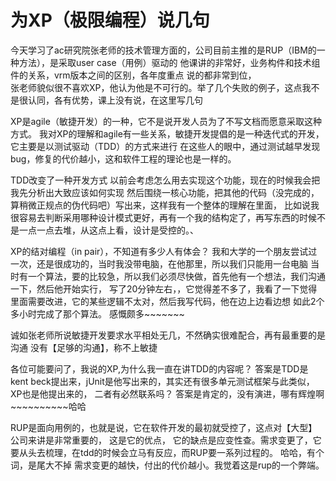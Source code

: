 # 为XP（极限编程）说几句

今天学习了ac研究院张老师的技术管理方面的，公司目前主推的是RUP（IBM的一种方法），是采取user case（用例）驱动的
他课讲的非常好，业务构件和技术组件的关系，vrm版本之间的区别，各年度重点 说的都非常到位，                                                                                                             
张老师貌似很不喜欢XP，他认为他是不可行的。举了几个失败的例子，这点我不是很认同，各有优势，课上没有说，在这里写几句

XP是agile（敏捷开发）的一种，它不是说开发人员为了不写文档而愿意采取这种方式。
我对XP的理解和agile有一些关系，敏捷开发提倡的是一种迭代式的开发，它主要是以测试驱动（TDD）的方式来进行
在这些人的眼中，通过测试越早发现bug，修复的代价越小，这和软件工程的理论也是一样的。

TDD改变了一种开发方式
以前会考虑怎么用去实现这个功能，现在的时候我会把我先分析出大致应该如何实现
然后围绕一核心功能，把其他的代码（没完成的，算稍微正规点的伪代码吧）写出来，这样我有一个整体的理解在里面，
比如说我很容易去判断采用哪种设计模式更好，再有一个我的结构定了，再写东西的时候不是一点一点去堆，从这点上看，设计是受控的。、

XP的结对编程（in pair），不知道有多少人有体会？
我和大学的一个朋友尝试过一次，还是很成功的，当时我没带电脑，在他那里，所以我们只能用一台电脑
当时有一个算法，要的比较急，所以我们必须尽快做，首先他有一个想法，我们沟通一下，然后他开始实行，
写了20分钟左右，，它觉得差不多了，我看了一下觉得里面需要改进，它的某些逻辑不太对，然后我写代码，他在边上边看边想
如此2个多小时完成了那个算法。
感慨颇多~~~~~~~

诚如张老师所说敏捷开发要求水平相处无几，不然确实很难配合，再有最重要的是沟通
没有【足够的沟通】，称不上敏捷

各位可能要问了，我说的XP,为什么我一直在讲TDD的内容呢？
答案是TDD是kent beck提出来，jUnit是他写出来的，其实还有很多单元测试框架与此类似，XP也是他提出来的，
二者有必然联系吗？
答案是肯定的，没有演进，哪有辉煌啊~~~~~~~~~~哈哈

RUP是面向用例的，也就是说，它在软件开发的最初就受控了，这点对【大型】公司来讲是非常重要的，
这是它的优点，
它的缺点是应变性查。需求变更了，它要从头去梳理，在tdd的时候会立马有反应，而RUP要一系列过程的。
哈哈，有个词，是尾大不掉
需求变更的越快，付出的代价越小。我觉着这是rup的一个弊端。









